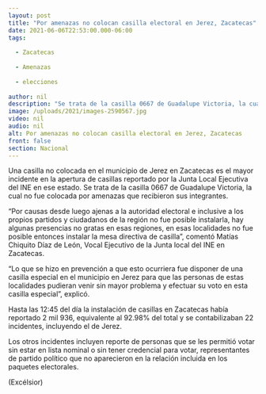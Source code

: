 ```yaml
---
layout: post
title: "Por amenazas no colocan casilla electoral en Jerez, Zacatecas"
date: 2021-06-06T22:53:00.000-06:00
tags:
  
  - Zacatecas
  
  - Amenazas
  
  - elecciones
  
author: nil
description: "Se trata de la casilla 0667 de Guadalupe Victoria, la cual no fue colocada por amenazas que recibieron los funcionarios de casilla"
image: /uploads/2021/images-2590567.jpg
video: nil
audio: nil
alt: Por amenazas no colocan casilla electoral en Jerez, Zacatecas
front: false
section: Nacional
---
```


Una casilla no colocada en el municipio de Jerez en Zacatecas es el mayor incidente en la apertura de casillas reportado por la Junta Local Ejecutiva del INE en ese estado. Se trata de la casilla 0667 de Guadalupe Victoria, la cual no fue colocada por amenazas que recibieron sus integrantes.

“Por causas desde luego ajenas a la autoridad electoral e inclusive a los propios partidos y ciudadanos de la región no fue posible instalarla, hay algunas presencias no gratas en esas regiones, en esas localidades no fue posible entonces instalar la mesa directiva de casilla”, comentó Matías Chiquito Díaz de León, Vocal Ejecutivo de la Junta local del INE en Zacatecas.

“Lo que se hizo en prevención a que esto ocurriera fue disponer de una casilla especial en el municipio en Jerez para que las personas de estas localidades pudieran venir sin mayor problema y efectuar su voto en esta casilla especial”, explicó.

Hasta las 12:45 del día la instalación de casillas en Zacatecas había reportado 2 mil 936, equivalente al 92.98% del total y se contabilizaban 22 incidentes, incluyendo el de Jerez.

Los otros incidentes incluyen reporte de personas que se les permitió votar sin estar en lista nominal o sin tener credencial para votar, representantes de partido político que no aparecieron en la relación incluida en los paquetes electorales.

(Excélsior) 